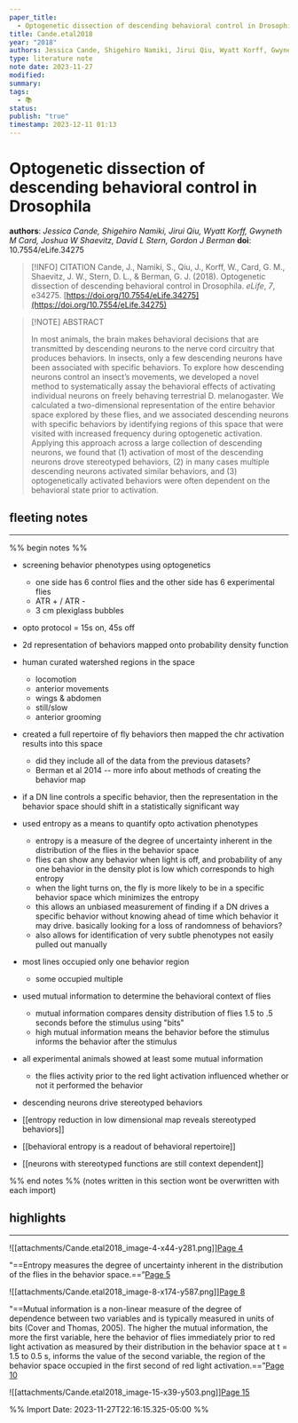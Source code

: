 ```yaml
---
paper_title:
  - Optogenetic dissection of descending behavioral control in Drosophila
title: Cande.etal2018
year: "2018"
authors: Jessica Cande, Shigehiro Namiki, Jirui Qiu, Wyatt Korff, Gwyneth M Card, Joshua W Shaevitz, David L Stern, Gordon J Berman
type: literature note
note date: 2023-11-27
modified: 
summary: 
tags:
  - 📚
status: 
publish: "true"
timestamp: 2023-12-11 01:13
---
```


# Optogenetic dissection of descending behavioral control in Drosophila
**authors**: *Jessica Cande, Shigehiro Namiki, Jirui Qiu, Wyatt Korff, Gwyneth M Card, Joshua W Shaevitz, David L Stern, Gordon J Berman*
**doi**: 10.7554/eLife.34275

> [!INFO] CITATION
> Cande, J., Namiki, S., Qiu, J., Korff, W., Card, G. M., Shaevitz, J. W., Stern, D. L., & Berman, G. J. (2018). Optogenetic dissection of descending behavioral control in Drosophila. _eLife_, _7_, e34275. [https://doi.org/10.7554/eLife.34275](https://doi.org/10.7554/eLife.34275)

> [!NOTE] ABSTRACT
>
> In most animals, the brain makes behavioral decisions that are transmitted by descending neurons to the nerve cord circuitry that produces behaviors. In insects, only a few descending neurons have been associated with specific behaviors. To explore how descending neurons control an insect’s movements, we developed a novel method to systematically assay the behavioral effects of activating individual neurons on freely behaving terrestrial D. melanogaster. We calculated a two-dimensional representation of the entire behavior space explored by these flies, and we associated descending neurons with specific behaviors by identifying regions of this space that were visited with increased frequency during optogenetic activation. Applying this approach across a large collection of descending neurons, we found that (1) activation of most of the descending neurons drove stereotyped behaviors, (2) in many cases multiple descending neurons activated similar behaviors, and (3) optogenetically activated behaviors were often dependent on the behavioral state prior to activation.  

## fleeting notes
---
%% begin notes %% 

- screening behavior phenotypes using optogenetics
	- one side has 6 control flies and the other side has 6 experimental flies
	- ATR + / ATR - 
	- 3 cm plexiglass bubbles
- opto protocol = 15s on, 45s off
- 2d representation of behaviors mapped onto probability density function
- human curated watershed regions in the space
	- locomotion
	- anterior movements
	- wings & abdomen
	- still/slow
	- anterior grooming
- created a full repertoire of fly behaviors then mapped the chr activation results into this space
	- did they include all of the data from the previous datasets?
	- Berman et al 2014 -- more info about methods of creating the behavior map

- if a DN line controls a specific behavior, then the representation in the behavior space should shift in a statistically significant way

- used entropy as a means to quantify opto activation phenotypes
	- entropy is a measure of the degree of uncertainty inherent in the distribution of the flies in the behavior space
	- flies can show any behavior when light is off, and probability of any one behavior in the density plot is low which corresponds to high entropy
	- when the light turns on, the fly is more likely to be in a specific behavior space which minimizes the entropy
	- this allows an unbiased measurement of finding if a DN drives a specific behavior without knowing ahead of time which behavior it may drive. basically looking for a loss of randomness of behaviors?
	- also allows for identification of very subtle phenotypes not easily pulled out manually

- most lines occupied only one behavior region
	- some occupied multiple
- used mutual information to determine the behavioral context of flies
	- mutual information compares density distribution of flies 1.5 to .5 seconds before the stimulus using "bits"
	- high mutual information means the behavior before the stimulus informs the behavior after the stimulus
- all experimental animals showed at least some mutual information
	- the flies activity prior to the red light activation influenced whether or not it performed the behavior

- descending neurons drive stereotyped behaviors

- [[entropy reduction in low dimensional map reveals stereotyped behaviors]]
- [[behavioral entropy is a readout of behavioral repertoire]]
- [[neurons with stereotyped functions are still context dependent]]


%% end notes %% 
(notes written in this section wont be overwritten with each import)
## highlights
---
![[attachments/Cande.etal2018_image-4-x44-y281.png]][Page 4](zotero://open-pdf/library/items/JH3TT2XJ?page=4&annotation=CBCDHZZJ) 

 
"==Entropy measures the degree of uncertainty inherent in the distribution of the flies in the behavior space.==”[Page 5](zotero://open-pdf/library/items/JH3TT2XJ?page=5&annotation=HHXLYQRW) 

 
![[attachments/Cande.etal2018_image-8-x174-y587.png]][Page 8](zotero://open-pdf/library/items/JH3TT2XJ?page=8&annotation=FJDXSCAJ) 

 
"==Mutual information is a non-linear measure of the degree of dependence between two variables and is typically measured in units of bits (Cover and Thomas, 2005). The higher the mutual information, the more the first variable, here the behavior of flies immediately prior to red light activation as measured by their distribution in the behavior space at t = 1.5 to 0.5 s, informs the value of the second variable, the region of the behavior space occupied in the first second of red light activation.==”[Page 10](zotero://open-pdf/library/items/JH3TT2XJ?page=10&annotation=WDEJ6K5V) 

 
![[attachments/Cande.etal2018_image-15-x39-y503.png]][Page 15](zotero://open-pdf/library/items/JH3TT2XJ?page=15&annotation=QAYLYRXQ) 

 


%% Import Date: 2023-11-27T22:16:15.325-05:00 %%
